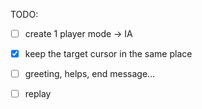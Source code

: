 TODO:

- [ ] create 1 player mode -> IA
- [x] keep the target cursor in the same place
- [ ] greeting, helps, end message...
- [ ] replay

